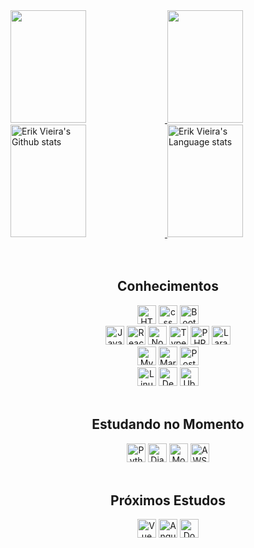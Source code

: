 <div class="div1">
   <a href="https://github.com/ErikSVieira">
      <img height="180rem" width="49%" src="https://github-readme-stats.vercel.app/api?username=ErikSVieira&theme=merko&show_icons=true" />
      <img height="180rem" width="49%" src="https://github-readme-stats.vercel.app/api/top-langs/?username=ErikSVieira&layout=compact&langs_count=7&theme=merko" />
      <img height="180rem" width="49%" src="https://github-readme-stats-git-masterrstaa-rickstaa.vercel.app/api?username=ErikSVieira&show_icons=true&count_private=true&line_height=28&hide_border=true&card_width=450&include_all_commits=true&include_orgs=true&exclude_repo=github-readme-stats&theme=dark&bg_color=000000#gh-dark-mode-only" alt="Erik Vieira's Github stats" />
      <img height="180rem" width="49%" src="https://github-readme-stats-git-masterrstaa-rickstaa.vercel.app/api/top-langs/?username=ErikSVieira&layout=compact&langs_count=10&hide_border=true&include_orgs=true&theme=dark&bg_color=000000#gh-dark-mode-only" alt="Erik Vieira's Language stats" />
   </a>
</div><!--div1-->
  
<div class="div2" align="center">
   <br>

   <div class="div3" style"display: inline_block">
      <br>
      <h2>Conhecimentos</h2>
      <img aling="center" alt="HTML" height="30" src="https://img.shields.io/badge/HTML5-323405?style=for-the-badge&logo=html5&logoColor=E34F26">
      <img aling="center" alt="css" height="30" src="https://img.shields.io/badge/CSS3-071D49?style=for-the-badge&logo=css3&logoColor=1572B6">
      <img aling="center" alt="Bootstrap" height="30" src="https://img.shields.io/badge/Bootstrap-41454A?style=for-the-badge&logo=bootstrap&logoColor=7952B3">
      <br>
      <img aling="center" alt="JavaScript" height="30" src="https://img.shields.io/badge/JavaScript-323330?style=for-the-badge&logo=javascript&logoColor=F7DF1E">
      <img aling="center" alt="React" height="30" src="https://img.shields.io/badge/React-20232A?style=for-the-badge&logo=react&logoColor=61DAFB">
      <img aling="center" alt="Node.JS" height="30" src="https://img.shields.io/badge/Node.js-004000?style=for-the-badge&logo=node.js&logoColor=339933">
      <img aling="center" alt="Typescript" height="30" src="https://img.shields.io/badge/Typescript-002FC7?style=for-the-badge&logo=typescript&logoColor=3178C6">
      <img aling="center" alt="PHP" height="30" src="https://img.shields.io/badge/PHP-740BB4?style=for-the-badge&logo=php&logoColor=777BB4">
      <img aling="center" alt="Laravel 8" height="30" src="https://img.shields.io/badge/Laravel%208-FF2D20?style=for-the-badge&logo=laravel&logoColor=white">
      <br>
      <img aling="center" alt="MySQL" height="30" src="https://img.shields.io/badge/MySQL-4479A1?style=for-the-badge&logo=mysql&logoColor=white">
      <img aling="center" alt="MariaDB" height="30" src="https://img.shields.io/badge/MariaDB-1572B6?style=for-the-badge&logo=mariadb&logoColor=003545">
      <img aling="center" alt="PostgreSQL" height="30" src="https://img.shields.io/badge/PostgreSQL-003545?style=for-the-badge&logo=postgresql&logoColor=4169E1">
      <br>
      <img aling="center" alt="Linux" height="30" src="https://img.shields.io/badge/Linux-E95420?style=for-the-badge&logo=linux&logoColor=FCC624">
      <img aling="center" alt="Debian" height="30" src="https://img.shields.io/badge/Debian-323405?style=for-the-badge&logo=debian&logoColor=A81D33">
      <img aling="center" alt="Ubuntu" height="30" src="https://img.shields.io/badge/Ubuntu-FCC624?style=for-the-badge&logo=ubuntu&logoColor=E95420">

   </div><!--div3-->

   <div class="div4" style"display: inline_block">
      <br>
      <h2>Estudando no Momento</h2>
      <img aling="center" alt="Python" height="30" src="https://img.shields.io/badge/Python-092E20?style=for-the-badge&logo=python&logoColor=3776AB">
      <img aling="center" alt="Django" height="30" src="https://img.shields.io/badge/Django-3776AB?style=for-the-badge&logo=django&logoColor=092E20">
      <img aling="center" alt="MongoDB" height="30" src="https://img.shields.io/badge/MongoDB-DDE072?style=for-the-badge&logo=mongodb&logoColor=47A248">
      <img aling="center" alt="AWS" height="30" src="https://img.shields.io/badge/Amazon_AWS-527FFF?style=for-the-badge&logo=amazon-aws&logoColor=232F3E">
   </div><!--div4-->

   <div class="div5" style"display: inline_block">
      <br>
      <h2>Próximos Estudos</h2>
      <img aling="center" alt="Vue" height="30" src="https://img.shields.io/badge/Vue.js-35495E?style=for-the-badge&logo=vue.js&logoColor=4FC08D">
      <img aling="center" alt="Angular" height="30" src="https://img.shields.io/badge/Angular-B5319D?style=for-the-badge&logo=angular&logoColor=DD0031">
      <img aling="center" alt="Docker" height="30" src="https://img.shields.io/badge/Docker-6933FF?style=for-the-badge&logo=docker&logoColor=2496ED">
      <br>
      <br>
   </div><!--div5-->

</div><!--div2-->

<!-- ![Snake animation](https://github.com/ErikSVieira/ErikSVieira/blob/output/github-contribution-grid-snake.svg) -->

<!-- ### Hi there 👋 -->

<!--
**ErikSVieira/ErikSVieira** is a ✨ _special_ ✨ repository because its `README.md` (this file) appears on your GitHub profile.

Here are some ideas to get you started:

- 🔭 I’m currently working on ...
- 🌱 I’m currently learning ...
- 👯 I’m looking to collaborate on ...
- 🤔 I’m looking for help with ...
- 💬 Ask me about ...
- 📫 How to reach me: ...
- 😄 Pronouns: ...
- ⚡ Fun fact: ...
-->
